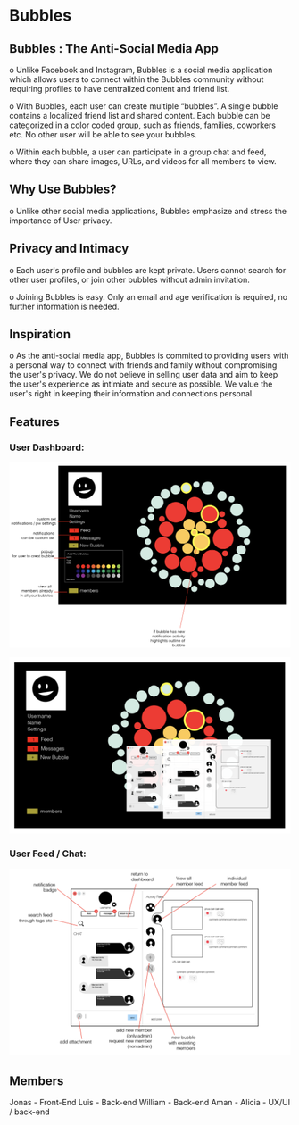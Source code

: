 # Bubbles

## Bubbles : The Anti-Social Media App 

o Unlike Facebook and Instagram, Bubbles is a social media application which allows users to connect within the Bubbles community without requiring profiles to have centralized content and friend list. 

o With Bubbles, each user can create multiple “bubbles”. A single bubble contains a localized friend list and shared content. Each bubble can be categorized in a color coded group, such as friends, families, coworkers etc. No other user will be able to see your bubbles. 

o Within each bubble, a user can participate in a group chat and feed, where they can share images, URLs, and videos for all members to view. 

## Why Use Bubbles? 
o Unlike other social media applications, Bubbles emphasize and stress the importance of User privacy. 

## Privacy and Intimacy 
o Each user's profile and bubbles are kept private. Users cannot search for other user profiles, or join other bubbles without admin invitation. 

o Joining Bubbles is easy. Only an email and age verification is required, no further information is needed. 

## Inspiration 

o As the anti-social media app, Bubbles is commited to providing users with a personal way to connect with friends and family without compromising the user's privacy. We do not believe in selling user data and aim to keep the user's experience as intimiate and secure as possible. We value the user's right in keeping their information and connections personal. 

## Features 

### User Dashboard: 

![alt text](./imgs/db1.png)

![alt text](./imgs/db.png)

### User Feed / Chat: 

![alt text](./imgs/feed.png)

## Members 

Jonas - Front-End 
Luis - Back-end 
William - Back-end 
Aman - 
Alicia - UX/UI / back-end 

